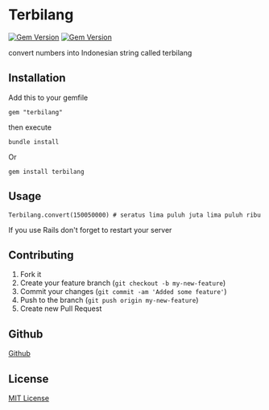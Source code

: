 # Terbilang
[![Gem Version](https://badge.fury.io/rb/terbilang.svg)](https://badge.fury.io/rb/terbilang) [![Gem Version](https://travis-ci.org/kovloq/terbilang.svg)](http://travis-ci.org/kovloq/terbilang) 

convert numbers into Indonesian string called terbilang

## Installation 

Add this to your gemfile

` gem "terbilang" `

then execute

` bundle install `

Or

`gem install terbilang`

## Usage
` Terbilang.convert(150050000) # seratus lima puluh juta lima puluh ribu `

If you use Rails don't forget to restart your server


## Contributing

1. Fork it
2. Create your feature branch (`git checkout -b my-new-feature`)
3. Commit your changes (`git commit -am 'Added some feature'`)
4. Push to the branch (`git push origin my-new-feature`)
5. Create new Pull Request

## Github
[Github](https://github.com/kovloq/terbilang)

## License
[MIT License](http;//dana.mit-license.org/)